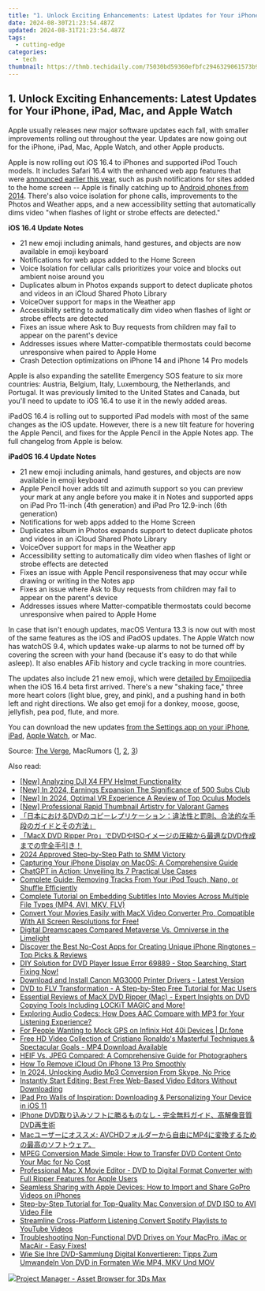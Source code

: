 ```yaml
---
title: "1. Unlock Exciting Enhancements: Latest Updates for Your iPhone, iPad, Mac, and Apple Watch"
date: 2024-08-30T21:23:54.487Z
updated: 2024-08-31T21:23:54.487Z
tags:
  - cutting-edge
categories:
  - tech
thumbnail: https://thmb.techidaily.com/75030bd59360efbfc2946329061573b90f37300b7251c4b711e0f5f10f28322c.jpg
---
```


## 1. Unlock Exciting Enhancements: Latest Updates for Your iPhone, iPad, Mac, and Apple Watch

Apple usually releases new major software updates each fall, with smaller improvements rolling out throughout the year. Updates are now going out for the iPhone, iPad, Mac, Apple Watch, and other Apple products.

 Apple is now rolling out iOS 16.4 to iPhones and supported iPod Touch models. It includes Safari 16.4 with the enhanced web app features that were [announced earlier this year](https://facebook-video-share.techidaily.com/turn-your-videos-into-a-revenue-stream-with-these-tips-for-2024/), such as push notifications for sites added to the home screen -- Apple is finally catching up to [Android phones from 2014](https://www.androidpolice.com/2015/04/15/chrome-v42-with-notifications-and-home-screen-links-set-to-roll-out-on-android-over-the-coming-days/). There's also voice isolation for phone calls, improvements to the Photos and Weather apps, and a new accessibility setting that automatically dims video "when flashes of light or strobe effects are detected."

**iOS 16.4 Update Notes** 

* 21 new emoji including animals, hand gestures, and objects are now available in emoji keyboard
* Notifications for web apps added to the Home Screen
* Voice Isolation for cellular calls prioritizes your voice and blocks out ambient noise around you
* Duplicates album in Photos expands support to detect duplicate photos and videos in an iCloud Shared Photo Library
* VoiceOver support for maps in the Weather app
* Accessibility setting to automatically dim video when flashes of light or strobe effects are detected
* Fixes an issue where Ask to Buy requests from children may fail to appear on the parent's device
* Addresses issues where Matter-compatible thermostats could become unresponsive when paired to Apple Home
* Crash Detection optimizations on iPhone 14 and iPhone 14 Pro models

 Apple is also expanding the satellite Emergency SOS feature to six more countries: Austria, Belgium, Italy, Luxembourg, the Netherlands, and Portugal. It was previously limited to the United States and Canada, but you'll need to update to iOS 16.4 to use it in the newly added areas.

 iPadOS 16.4 is rolling out to supported iPad models with most of the same changes as the iOS update. However, there is a new tilt feature for hovering the Apple Pencil, and fixes for the Apple Pencil in the Apple Notes app. The full changelog from Apple is below.

**iPadOS 16.4 Update Notes** 

* 21 new emoji including animals, hand gestures, and objects are now available in emoji keyboard
* Apple Pencil hover adds tilt and azimuth support so you can preview your mark at any angle before you make it in Notes and supported apps on iPad Pro 11-inch (4th generation) and iPad Pro 12.9-inch (6th generation)
* Notifications for web apps added to the Home Screen
* Duplicates album in Photos expands support to detect duplicate photos and videos in an iCloud Shared Photo Library
* VoiceOver support for maps in the Weather app
* Accessibility setting to automatically dim video when flashes of light or strobe effects are detected
* Fixes an issue with Apple Pencil responsiveness that may occur while drawing or writing in the Notes app
* Fixes an issue where Ask to Buy requests from children may fail to appear on the parent's device
* Addresses issues where Matter-compatible thermostats could become unresponsive when paired to Apple Home

 In case that isn't enough updates, macOS Ventura 13.3 is now out with most of the same features as the iOS and iPadOS updates. The Apple Watch now has watchOS 9.4, which updates wake-up alarms to not be turned off by covering the screen with your hand (because it's easy to do that while asleep). It also enables AFib history and cycle tracking in more countries.

 The updates also include 21 new emoji, which were [detailed by Emojipedia](https://blog.emojipedia.org/first-look-new-emojis-in-ios-16-4/) when the iOS 16.4 beta first arrived. There's a new "shaking face," three more heart colors (light blue, grey, and pink), and a pushing hand in both left and right directions. We also get emoji for a donkey, moose, goose, jellyfish, pea pod, flute, and more.

 You can download the new updates [from the Settings app on your iPhone](https://screen-video-capture.techidaily.com/updated-in-2024-premium-webcam-guide-5-best-options-with-mic-integration/), [iPad](https://common-error.techidaily.com/wmi-optimization-tips-enhance-your-win11-efficiency/), [Apple Watch](https://facebook-video-share.techidaily.com/new-2024-approved-analyzing-video-platforms-vimeo-and-youtube/), or Mac.

 Source: [The Verge](https://www.theverge.com/2023/3/27/23658317/ios-16-4-new-emoji-safari-web-push-notifications-voice-isolation), MacRumors ([1](https://www.macrumors.com/2023/03/27/emergency-sos-via-satellite-six-more-countries/), [2](https://www.macrumors.com/2023/03/27/apple-releases-macos-ventura-13-3/), [3](https://www.macrumors.com/2023/03/27/apple-releases-watchos-9-4/))

<ins class="adsbygoogle"
     style="display:block"
     data-ad-format="autorelaxed"
     data-ad-client="ca-pub-7571918770474297"
     data-ad-slot="1223367746"></ins>



<ins class="adsbygoogle"
     style="display:block"
     data-ad-client="ca-pub-7571918770474297"
     data-ad-slot="8358498916"
     data-ad-format="auto"
     data-full-width-responsive="true"></ins>

<span class="atpl-alsoreadstyle">Also read:</span>
<div><ul>
<li><a href="https://fox-hovers.techidaily.com/new-analyzing-dji-x4-fpv-helmet-functionality/"><u>[New] Analyzing DJI X4 FPV Helmet Functionality</u></a></li>
<li><a href="https://facebook-record-videos.techidaily.com/new-in-2024-earnings-expansion-the-significance-of-500-subs-club/"><u>[New] In 2024, Earnings Expansion  The Significance of 500 Subs Club</u></a></li>
<li><a href="https://fox-http.techidaily.com/new-in-2024-optimal-vr-experience-a-review-of-top-oculus-models/"><u>[New] In 2024, Optimal VR Experience  A Review of Top Oculus Models</u></a></li>
<li><a href="https://youtube-help.techidaily.com/new-professional-rapid-thumbnail-artistry-for-valorant-games/"><u>[New] Professional Rapid Thumbnail Artistry for Valorant Games</u></a></li>
<li><a href="https://some-approaches.techidaily.com/1724765495549-dvd/"><u>「日本におけるDVDのコピーレプリケーション：違法性と罰則、合法的な手段のガイドとその方法」</u></a></li>
<li><a href="https://some-approaches.techidaily.com/macx-dvd-ripper-prodvdisodvd/"><u>「MacX DVD Ripper Pro」でDVDやISOイメージの圧縮から最適なDVD作成までの完全手引き！</u></a></li>
<li><a href="https://article-files.techidaily.com/2024-approved-step-by-step-path-to-smm-victory/"><u>2024 Approved  Step-by-Step Path to SMM Victory</u></a></li>
<li><a href="https://some-approaches.techidaily.com/capturing-your-iphone-display-on-macos-a-comprehensive-guide/"><u>Capturing Your iPhone Display on MacOS: A Comprehensive Guide</u></a></li>
<li><a href="https://tech-revival.techidaily.com/chatgpt-in-action-unveiling-its-7-practical-use-cases/"><u>ChatGPT in Action: Unveiling Its 7 Practical Use Cases</u></a></li>
<li><a href="https://some-approaches.techidaily.com/complete-guide-removing-tracks-from-your-ipod-touch-nano-or-shuffle-efficiently/"><u>Complete Guide: Removing Tracks From Your iPod Touch, Nano, or Shuffle Efficiently</u></a></li>
<li><a href="https://some-approaches.techidaily.com/complete-tutorial-on-embedding-subtitles-into-movies-across-multiple-file-types-mp4-avi-mkv-flv/"><u>Complete Tutorial on Embedding Subtitles Into Movies Across Multiple File Types (MP4, AVI, MKV, FLV)</u></a></li>
<li><a href="https://some-approaches.techidaily.com/convert-your-movies-easily-with-macx-video-converter-pro-compatible-with-all-screen-resolutions-for-free/"><u>Convert Your Movies Easily with MacX Video Converter Pro, Compatible With All Screen Resolutions for Free!</u></a></li>
<li><a href="https://fox-http.techidaily.com/digital-dreamscapes-compared-metaverse-vs-omniverse-in-the-limelight/"><u>Digital Dreamscapes Compared  Metaverse Vs. Omniverse in the Limelight</u></a></li>
<li><a href="https://some-approaches.techidaily.com/discover-the-best-no-cost-apps-for-creating-unique-iphone-ringtones-top-picks-and-reviews/"><u>Discover the Best No-Cost Apps for Creating Unique iPhone Ringtones – Top Picks & Reviews</u></a></li>
<li><a href="https://some-approaches.techidaily.com/diy-solution-for-dvd-player-issue-error-69889-stop-searching-start-fixing-now/"><u>DIY Solution for DVD Player Issue Error 69889 - Stop Searching, Start Fixing Now!</u></a></li>
<li><a href="https://hardware-updates.techidaily.com/download-and-install-canon-mg3000-printer-drivers-latest-version/"><u>Download and Install Canon MG3000 Printer Drivers - Latest Version</u></a></li>
<li><a href="https://some-approaches.techidaily.com/dvd-to-flv-transformation-a-step-by-step-free-tutorial-for-mac-users/"><u>DVD to FLV Transformation - A Step-by-Step Free Tutorial for Mac Users</u></a></li>
<li><a href="https://some-approaches.techidaily.com/essential-reviews-of-macx-dvd-ripper-mac-expert-insights-on-dvd-copying-tools-including-lockit-magic-and-more/"><u>Essential Reviews of MacX DVD Ripper (Mac) - Expert Insights on DVD Copying Tools Including LOCKiT MAGIC and More!</u></a></li>
<li><a href="https://some-approaches.techidaily.com/exploring-audio-codecs-how-does-aac-compare-with-mp3-for-your-listening-experience/"><u>Exploring Audio Codecs: How Does AAC Compare with MP3 for Your Listening Experience?</u></a></li>
<li><a href="https://android-location.techidaily.com/for-people-wanting-to-mock-gps-on-infinix-hot-40i-devices-drfone-by-drfone-virtual/"><u>For People Wanting to Mock GPS on Infinix Hot 40i Devices | Dr.fone</u></a></li>
<li><a href="https://some-approaches.techidaily.com/free-hd-video-collection-of-cristiano-ronaldos-masterful-techniques-and-spectacular-goals-mp4-download-available/"><u>Free HD Video Collection of Cristiano Ronaldo's Masterful Techniques & Spectacular Goals - MP4 Download Available</u></a></li>
<li><a href="https://some-approaches.techidaily.com/heif-vs-jpeg-compared-a-comprehensive-guide-for-photographers/"><u>HEIF Vs. JPEG Compared: A Comprehensive Guide for Photographers</u></a></li>
<li><a href="https://activate-lock.techidaily.com/how-to-remove-icloud-on-iphone-13-pro-smoothly-by-drfone-ios/"><u>How To Remove iCloud On iPhone 13 Pro Smoothly</u></a></li>
<li><a href="https://screen-capture.techidaily.com/in-2024-unlocking-audio-mp3-conversion-from-skype-no-price/"><u>In 2024, Unlocking Audio  Mp3 Conversion From Skype, No Price</u></a></li>
<li><a href="https://some-approaches.techidaily.com/instantly-start-editing-best-free-web-based-video-editors-without-downloading/"><u>Instantly Start Editing: Best Free Web-Based Video Editors Without Downloading</u></a></li>
<li><a href="https://some-approaches.techidaily.com/ipad-pro-walls-of-inspiration-downloading-and-personalizing-your-device-in-ios-11/"><u>IPad Pro Walls of Inspiration: Downloading & Personalizing Your Device in iOS 11</u></a></li>
<li><a href="https://some-approaches.techidaily.com/iphone-dvd-dvd/"><u>IPhone DVD取り込みソフトに勝るものなし - 完全無料ガイド、高解像音質DVD再生術</u></a></li>
<li><a href="https://some-approaches.techidaily.com/mac-avchdmp4/"><u>Macユーザーにオススメ: AVCHDフォルダーから自由にMP4に変換するための最高のソフトウェア。</u></a></li>
<li><a href="https://some-approaches.techidaily.com/mpeg-conversion-made-simple-how-to-transfer-dvd-content-onto-your-mac-for-no-cost/"><u>MPEG Conversion Made Simple: How to Transfer DVD Content Onto Your Mac for No Cost</u></a></li>
<li><a href="https://some-approaches.techidaily.com/professional-mac-x-movie-editor-dvd-to-digital-format-converter-with-full-ripper-features-for-apple-users/"><u>Professional Mac X Movie Editor - DVD to Digital Format Converter with Full Ripper Features for Apple Users</u></a></li>
<li><a href="https://some-approaches.techidaily.com/seamless-sharing-with-apple-devices-how-to-import-and-share-gopro-videos-on-iphones/"><u>Seamless Sharing with Apple Devices: How to Import and Share GoPro Videos on iPhones</u></a></li>
<li><a href="https://some-approaches.techidaily.com/step-by-step-tutorial-for-top-quality-mac-conversion-of-dvd-iso-to-avi-video-file/"><u>Step-by-Step Tutorial for Top-Quality Mac Conversion of DVD ISO to AVI Video File</u></a></li>
<li><a href="https://youtube-docs.techidaily.com/mline-cross-platform-listening-convert-spotify-playlists-to-youtube-videos/"><u>Streamline Cross-Platform Listening  Convert Spotify Playlists to YouTube Videos</u></a></li>
<li><a href="https://some-approaches.techidaily.com/troubleshooting-non-functional-dvd-drives-on-your-macpro-imac-or-macair-easy-fixes/"><u>Troubleshooting Non-Functional DVD Drives on Your MacPro, iMac or MacAir - Easy Fixes!</u></a></li>
<li><a href="https://some-approaches.techidaily.com/wie-sie-ihre-dvd-sammlung-digital-konvertieren-tipps-zum-umwandeln-von-dvd-in-formaten-wie-mp4-mkv-und-mov/"><u>Wie Sie Ihre DVD-Sammlung Digital Konvertieren: Tipps Zum Umwandeln Von DVD in Formaten Wie MP4, MKV Und MOV</u></a></li>
</ul></div>

<!-- affiliate ads begin -->
<a href="https://secure.2checkout.com/order/checkout.php?PRODS=4709458&QTY=1&AFFILIATE=108875&CART=1"><img src="https://3d-kstudio.com/wp-content/uploads/2019/10/Project-Manager-version-3-1600x900-768x419.jpg" border="0">Project Manager - Asset Browser for 3Ds Max</a>
<!-- affiliate ads end -->